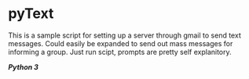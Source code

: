 pyText
======

This is a sample script for setting up a server through gmail to send text messages.  Could easily be expanded to send out mass messages for informing a group.  Just run scipt, prompts are pretty self explanitory.

***Python 3***